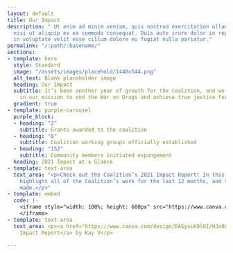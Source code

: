 ```yaml
---
layout: default
title: Our Impact
description: " Ut enim ad minim veniam, quis nostrud exercitation ullamco laboris
  nisi ut aliquip ex ea commodo consequat. Duis aute irure dolor in reprehenderit
  in voluptate velit esse cillum dolore eu fugiat nulla pariatur."
permalink: "/:path/:basename/"
sections:
- template: hero
  style: Standard
  image: "/assets/images/placehold/1440x544.png"
  alt_text: Blank placeholder image
  heading: Our Impact
  subtitle: It’s been another year of growth for the Coalition, and we remain steadfast
    in our mission to end the War on Drugs and achieve true justice for our communities.
  gradient: true
- template: purple-carousel
  purple_block:
  - heading: "2"
    subtitle: Grants awarded to the coalition
  - heading: "8"
    subtitle: Coalition working groups officially established
  - heading: "152"
    subtitle: Community members initiated expungement
  heading: 2021 Impact at a Glance
- template: text-area
  text_area: "<p>Check out the Coalition’s 2021 Impact Report! In this report, we
    highlight all of the Coalition’s work for the last 12 months, and the impact we
    made.</p>"
- template: embed
  code: |-
    <iframe style="width: 100%; height: 600px" src="https://www.canva.com/design/DAEyvLK9lOI/HJo00X8beXliHOcKIObjzw/view?embed">
    </iframe>
- template: text-area
  text_area: <p><a href="https://www.canva.com/design/DAEyvLK9lOI/HJo00X8beXliHOcKIObjzw/view">Coalition
    Impact Report</a> by Kay V</p>

---
```

